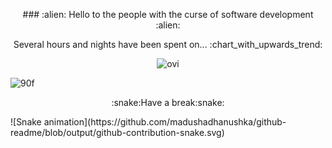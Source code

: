 <p align="center">
### :alien: Hello to the people with the curse of software development :alien:</p>
</p>

<p align="center">
Several hours and nights have been spent on... :chart_with_upwards_trend:
 </p>
<p align="center">
<img src="https://github-readme-stats.vercel.app/api/top-langs?username=madushadhanushka&show_icons=true&locale=en&layout=compact&theme=chartreuse-dark" alt="ovi" />
</p>

![90f](https://user-images.githubusercontent.com/71763975/167398266-b1d6f819-e9c2-4d1f-8813-f10c320c71cb.gif)


<p align="center">
:snake:Have a break:snake:
</p>
![Snake animation](https://github.com/madushadhanushka/github-readme/blob/output/github-contribution-snake.svg)
 
